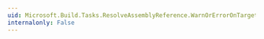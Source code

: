 ```yaml
---
uid: Microsoft.Build.Tasks.ResolveAssemblyReference.WarnOrErrorOnTargetArchitectureMismatch
internalonly: False
---
```

